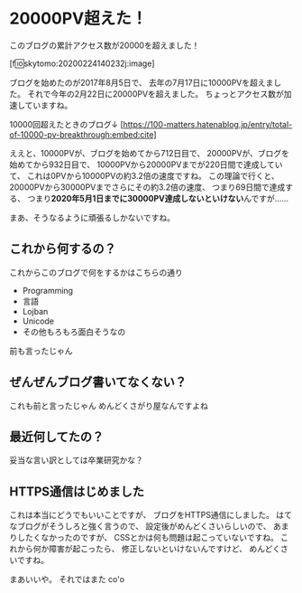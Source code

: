 # 20000PV超えた！

このブログの累計アクセス数が20000を超えました！

[f:id:skytomo:20200224140232j:image]

ブログを始めたのが2017年8月5日で、
去年の7月17日に10000PVを超えました。
それで今年の2月22日に20000PVを超えました。
ちょっとアクセス数が加速していますね。

10000回超えたときのブログ↓
[https://100-matters.hatenablog.jp/entry/total-of-10000-pv-breakthrough:embed:cite]

ええと、10000PVが、ブログを始めてから712日目で、
20000PVが、ブログを始めてから932日目で、
10000PVから20000PVまでが220日間で達成していて、
これは0PVから10000PVの約3.2倍の速度ですね。
この理論で行くと、20000PVから30000PVまでさらにその約3.2倍の速度、
つまり69日間で達成する、
つまり**2020年5月1日までに30000PV達成しないといけない**んですが……

まあ、そうなるように頑張るしかないですね。

## これから何するの？

これからこのブログで何をするかはこちらの通り

- Programming
- 言語
- Lojban
- Unicode
- その他もろもろ面白そうなの

前も言ったじゃん

## ぜんぜんブログ書いてなくない？

これも前と言ったじゃん
めんどくさがり屋なんですよね

## 最近何してたの？

妥当な言い訳としては卒業研究かな？

## HTTPS通信はじめました

これは本当にどうでもいいことですが、
ブログをHTTPS通信にしました。
はてなブログがそうしろと強く言うので、
設定後がめんどくさいらしいので、
あまりしたくなかったのですが、
CSSとかは何も問題は起こっていないですね。
これから何か障害が起こったら、
修正しないといけないんですけど、
めんどくさいですね。

まあいいや。
それではまた co'o
